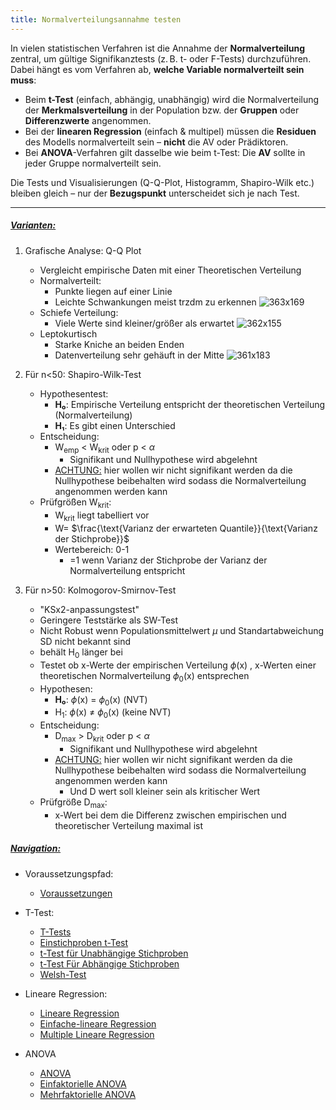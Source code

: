 ```yaml
---
title: Normalverteilungsannahme testen
---
```



In vielen statistischen Verfahren ist die Annahme der **Normalverteilung** zentral, um gültige Signifikanztests (z. B. t- oder F-Tests) durchzuführen.
Dabei hängt es vom Verfahren ab, **welche Variable normalverteilt sein muss**:

* Beim **t-Test** (einfach, abhängig, unabhängig) wird die Normalverteilung der **Merkmalsverteilung** in der Population bzw. der **Gruppen** oder **Differenzwerte** angenommen.
* Bei der **linearen Regression** (einfach & multipel) müssen die **Residuen** des Modells normalverteilt sein – **nicht** die AV oder Prädiktoren.
* Bei **ANOVA**-Verfahren gilt dasselbe wie beim t-Test: Die **AV** sollte in jeder Gruppe normalverteilt sein.

Die Tests und Visualisierungen (Q-Q-Plot, Histogramm, Shapiro-Wilk etc.) bleiben gleich – nur der **Bezugspunkt** unterscheidet sich je nach Test.

---

##### <u>Varianten:</u>

1. Grafische Analyse: Q-Q Plot
   
   * Vergleicht empirische Daten mit einer Theoretischen Verteilung
   * Normalverteilt:
     * Punkte liegen auf einer Linie
     * Leichte Schwankungen meist trzdm zu erkennen
       ![363x169](Q-Q-Plot-NVT.png)
   * Schiefe Verteilung:
     * Viele Werte sind kleiner/größer als erwartet			![362x155](Q-Q-Plot-Schief.png)
   * Leptokurtisch
     * Starke Kniche an beiden Enden
     * Datenverteilung sehr gehäuft in der Mitte
       ![361x183](Q-Q-Plot-Leptokurtisch.png)
1. Für n\<50: Shapiro-Wilk-Test
   
   * Hypothesentest:
     * **H₀**: Empirische Verteilung entspricht der theoretischen Verteilung (Normalverteilung)
     * **H₁**: Es gibt einen Unterschied
   * Entscheidung:
     * W<sub>emp</sub> \< W<sub>krit</sub> oder p \< $\alpha$
       * Signifikant und Nullhypothese wird abgelehnt
     * <u>ACHTUNG:</u> hier wollen wir nicht signifikant werden da die Nullhypothese beibehalten wird sodass die Normalverteilung angenommen werden kann
   * Prüfgrößen W<sub>krit</sub>:
     * W<sub>krit</sub> liegt tabelliert vor
     * W= $\frac{\text{Varianz der erwarteten Quantile}}{\text{Varianz der Stichprobe}}$
     * Wertebereich: 0-1
       * =1 wenn Varianz der Stichprobe der Varianz der Normalverteilung entspricht
1. Für n>50: Kolmogorov-Smirnov-Test
   
   * "KSx2-anpassungstest"
   * Geringere Teststärke als SW-Test
   * Nicht Robust wenn Populationsmittelwert $\mu$ und Standartabweichung $\text{SD}$ nicht bekannt sind
   * behält H<sub>0</sub> länger bei
   * Testet ob x-Werte der empirischen Verteilung $\phi$(x) , x-Werten einer theoretischen Normalverteilung $\phi$<sub>0</sub>(x) entsprechen
   * Hypothesen:
     * **H₀**: $\phi$(x) = $\phi$<sub>0</sub>(x)  (NVT)
     * H<sub>1</sub>: $\phi$(x) $\neq$ $\phi$<sub>0</sub>(x)  (keine NVT)
   * Entscheidung:
     * D<sub>max</sub> > D<sub>krit</sub> oder p \< $\alpha$
       * Signifikant und Nullhypothese wird abgelehnt
     * <u>ACHTUNG:</u> hier wollen wir nicht signifikant werden da die Nullhypothese beibehalten wird sodass die Normalverteilung angenommen werden kann
       * Und D wert soll kleiner sein als kritischer Wert
   * Prüfgröße D<sub>max</sub>:
     * x-Wert bei dem die Differenz zwischen empirischen und theoretischer Verteilung maximal ist

##### <u>Navigation:</u>

* Voraussetzungspfad:
  
  * [Voraussetzungen](/normalverteilung-und-av-pruefen)
* T-Test:
  
  * [T-Tests](/t-tests)
  * [Einstichproben t-Test](/einstichproben-t-test)
  * [t-Test für Unabhängige Stichproben](/t-test-fuer-unabhaengige-stichproben)
  * [t-Test Für Abhängige Stichproben](/t-test-fuer-abhaengige-stichproben)
  * [Welsh-Test](/welsh-test)
* Lineare Regression:
  
  * [Lineare Regression](/lineare-regression)
  * [Einfache-lineare Regression](/einfache-lineare-regression)
  * [Multiple Lineare Regression](/Multiple-lineare-regression)
* ANOVA
  
  * [ANOVA](/anova)
  * [Einfaktorielle ANOVA](/einfaktorielle-anova)
  * [Mehrfaktorielle ANOVA](/mehrfaktorielle-anova)
